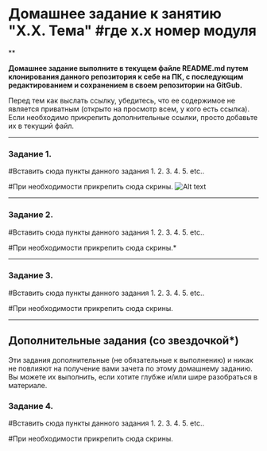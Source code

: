 # Домашнее задание к занятию "X.X. Тема" #где х.х номер модуля

**

**Домашнее задание выполните в текущем файле README.md путем клонирования данного репозитория к себе на ПК, с последующим редактированием и сохранением в своем репозитории на GitGub.**

Перед тем как выслать ссылку, убедитесь, что ее содержимое не является приватным (открыто на просмотр всем, у кого есть ссылка). Если необходимо прикрепить дополнительные ссылки, просто добавьте их в текущий файл.

---

### Задание 1.

#Вставить сюда пункты данного задания
1.
2.
3.
4.
5.
etc..

#При необходимости прикрепить сюда скрины.
![Alt text](https://github.com/dmitriy-tomin/pattern_hw/screen-01.png?raw=true "Optional Title")

---

### Задание 2.

#Вставить сюда пункты данного задания
1.
2.
3.
4.
5.
etc..

#При необходимости прикрепить сюда скрины.*

---
### Задание 3.

#Вставить сюда пункты данного задания
1.
2.
3.
4.
5.
etc..

#При необходимости прикрепить сюда скрины.

---
## Дополнительные задания (со звездочкой*)

Эти задания дополнительные (не обязательные к выполнению) и никак не повлияют на получение вами зачета по этому домашнему заданию. Вы можете их выполнить, если хотите глубже и/или шире разобраться в материале.

### Задание 4.

#Вставить сюда пункты данного задания
1.
2.
3.
4.
5.
etc..

#При необходимости прикрепить сюда скрины.
